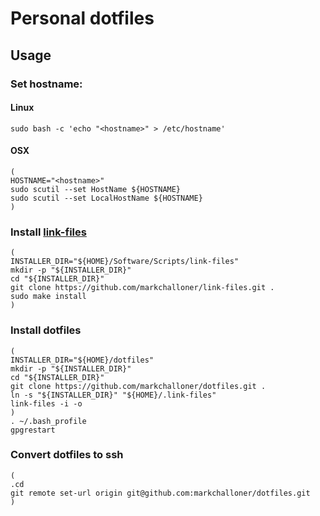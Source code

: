 # Personal dotfiles

## Usage

### Set hostname:

#### Linux

```
sudo bash -c 'echo "<hostname>" > /etc/hostname'
```

#### OSX

```
(
HOSTNAME="<hostname>"
sudo scutil --set HostName ${HOSTNAME}
sudo scutil --set LocalHostName ${HOSTNAME}
)
```

### Install [link-files]

```
(
INSTALLER_DIR="${HOME}/Software/Scripts/link-files"
mkdir -p "${INSTALLER_DIR}"
cd "${INSTALLER_DIR}"
git clone https://github.com/markchalloner/link-files.git .
sudo make install
)
```

### Install dotfiles

```
(
INSTALLER_DIR="${HOME}/dotfiles"
mkdir -p "${INSTALLER_DIR}"
cd "${INSTALLER_DIR}"
git clone https://github.com/markchalloner/dotfiles.git .
ln -s "${INSTALLER_DIR}" "${HOME}/.link-files"
link-files -i -o
)
. ~/.bash_profile
gpgrestart
```

### Convert dotfiles to ssh

```
(
.cd
git remote set-url origin git@github.com:markchalloner/dotfiles.git
)

```
[link-files]: https://github.com/markchalloner/link-files
